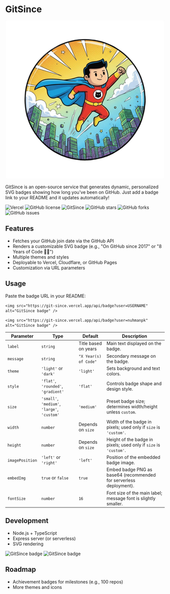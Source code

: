 # GitSince

<p align="center">
  <img src="assets/badges/0.png" alt="GitSince Header" width="500" height="500" />
</p>



GitSince is an open-source service that generates dynamic, personalized SVG badges showing how long you've been on GitHub. Just add a badge link to your README and it updates automatically!

![Vercel](https://img.shields.io/badge/powered%20by-Vercel-000000?style=flat-square&logo=vercel)
![GitHub license](https://img.shields.io/github/license/nuhmanpk/GitSince?style=flat-square)
![GitSince](https://img.shields.io/badge/GitSince-Active-blue?style=flat-square)
![GitHub stars](https://img.shields.io/github/stars/nuhmanpk/GitSince?style=flat-square)
![GitHub forks](https://img.shields.io/github/forks/nuhmanpk/GitSince?style=flat-square)
![GitHub issues](https://img.shields.io/github/issues/nuhmanpk/GitSince?style=flat-square)


## Features
- Fetches your GitHub join date via the GitHub API
- Renders a customizable SVG badge (e.g., "On GitHub since 2017" or "8 Years of Code 🧑‍💻")
- Multiple themes and styles
- Deployable to Vercel, Cloudflare, or GitHub Pages
- Customization via URL parameters

## Usage
Paste the badge URL in your README:

```
<img src="https://git-since.vercel.app/api/badge?user=USERNAME" alt="GitSince badge" />
```

```
<img src="https://git-since.vercel.app/api/badge?user=nuhmanpk" alt="GitSince badge" />
```

| Parameter       | Type                                         | Default               | Description                                                        |
| --------------- | -------------------------------------------- | --------------------- | ------------------------------------------------------------------ |
| `label`         | `string`                                     | Title based on years  | Main text displayed on the badge.                                  |
| `message`       | `string`                                     | `"X Year(s) of Code"` | Secondary message on the badge.                                    |
| `theme`         | `'light'` or `'dark'`                        | `'light'`             | Sets background and text colors.                                   |
| `style`         | `'flat'`, `'rounded'`, `'gradient'`          | `'flat'`              | Controls badge shape and design style.                             |
| `size`          | `'small'`, `'medium'`, `'large'`, `'custom'` | `'medium'`            | Preset badge size; determines width/height unless `custom`.        |
| `width`         | `number`                                     | Depends on `size`     | Width of the badge in pixels; used only if `size` is `'custom'`.   |
| `height`        | `number`                                     | Depends on `size`     | Height of the badge in pixels; used only if `size` is `'custom'`.  |
| `imagePosition` | `'left'` or `'right'`                        | `'left'`              | Position of the embedded badge image.                              |
| `embedImg`      | `true` or `false`                            | `true`                | Embed badge PNG as base64 (recommended for serverless deployment). |
| `fontSize`      | `number`                                     | `16`                  | Font size of the main label; message font is slightly smaller.     |


## Development
- Node.js + TypeScript
- Express server (or serverless)
- SVG rendering

<img src="https://git-since.vercel.app/api/badge?user=nuhmanpk&theme=dark&style=gradient&width=500&height=200&emojiPosition=right" alt="GitSince badge" />
<img src="https://git-since.vercel.app/api/badge?user=nuhmanpk&theme=dark&size=small" alt="GitSince badge" />


## Roadmap
- Achievement badges for milestones (e.g., 100 repos)
- More themes and icons

